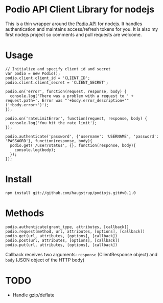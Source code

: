# Podio API Client Library for nodejs
This is a thin wrapper around the [Podio API](https://developers.podio.com/) for nodejs. It handles authentication and maintains access/refresh tokens for you. It is also my first nodejs project so comments and pull requests are welcome.

# Usage

    // Initialize and specify client id and secret
    var podio = new Podio();
    podio.client.client_id = 'CLIENT_ID';
    podio.client.client_secret = 'CLIENT_SECRET';

    podio.on('error', function(request, response, body) {
      console.log('There was a problem with a request to ' + request.path+'. Error was "'+body.error_description+'" ('+body.error+')');
    });

    podio.on('rateLimitError', function(request, response, body) {
      console.log('You hit the rate limit');
    });

    podio.authenticate('password', {'username': 'USERNAME', 'password': 'PASSWORD'}, function(response, body){
      podio.get('/user/status', {}, function(response, body){
        console.log(body);
      });
    });

# Install

  	npm install git://github.com/haugstrup/podiojs.git#v0.1.0

# Methods

  	podio.authenticate(grant_type, attributes, [callback])
  	podio.request(method, url, attributes, [options], [callback])
  	podio.get(url, attributes, [options], [callback])
  	podio.post(url, attributes, [options], [callback])
  	podio.put(url, attributes, [options], [callback])

Callback receives two arguments: `response` (ClientResponse object) and `body` (JSON object of the HTTP body)

# TODO

* Handle gzip/deflate
